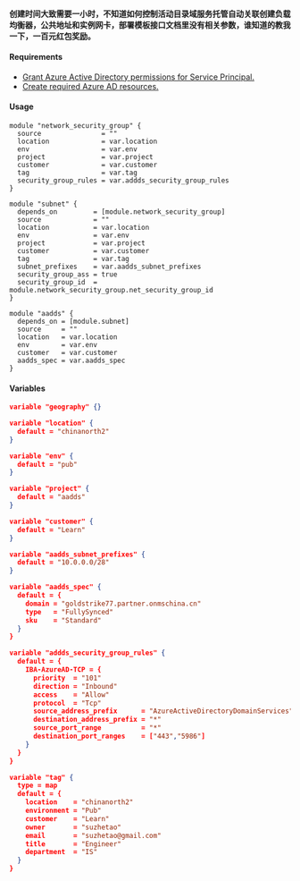 #### 创建时间大致需要一小时，不知道如何控制活动目录域服务托管自动关联创建负载均衡器，公共地址和实例网卡，部署模板接口文档里没有相关参数，谁知道的教我一下，一百元红包奖励。

#### Requirements
- [Grant Azure Active Directory permissions for Service Principal.](https://registry.terraform.io/providers/hashicorp/azuread/latest/docs/guides/service_principal_configuration)
- [Create required Azure AD resources.](https://docs.microsoft.com/en-us/azure/active-directory-domain-services/template-create-instance)

#### Usage
```hcl
module "network_security_group" {
  source               = ""
  location             = var.location
  env                  = var.env
  project              = var.project
  customer             = var.customer
  tag                  = var.tag
  security_group_rules = var.addds_security_group_rules
}

module "subnet" {
  depends_on         = [module.network_security_group]
  source             = ""
  location           = var.location
  env                = var.env
  project            = var.project
  customer           = var.customer
  tag                = var.tag
  subnet_prefixes    = var.aadds_subnet_prefixes
  security_group_ass = true
  security_group_id  = module.network_security_group.net_security_group_id
}

module "aadds" {
  depends_on = [module.subnet]
  source     = ""
  location   = var.location
  env        = var.env
  customer   = var.customer
  aadds_spec = var.aadds_spec
}
```

#### Variables
```json
variable "geography" {}

variable "location" {
  default = "chinanorth2"
}

variable "env" {
  default = "pub"
}

variable "project" {
  default = "aadds"
}

variable "customer" {
  default = "Learn"
}

variable "aadds_subnet_prefixes" {
  default = "10.0.0.0/28"
}

variable "aadds_spec" {
  default = {
    domain = "goldstrike77.partner.onmschina.cn"
    type   = "FullySynced"
    sku    = "Standard"
  }
}

variable "addds_security_group_rules" {
  default = {
    IBA-AzureAD-TCP = {
      priority  = "101"
      direction = "Inbound"
      access    = "Allow"
      protocol  = "Tcp"
      source_address_prefix      = "AzureActiveDirectoryDomainServices"
      destination_address_prefix = "*"
      source_port_range          = "*"
      destination_port_ranges    = ["443","5986"]
    }
  }
}

variable "tag" {
  type = map
  default = {
    location    = "chinanorth2"
    environment = "Pub"
    customer    = "Learn"
    owner       = "suzhetao"
    email       = "suzhetao@gmail.com"
    title       = "Engineer"
    department  = "IS"
  }
}
```